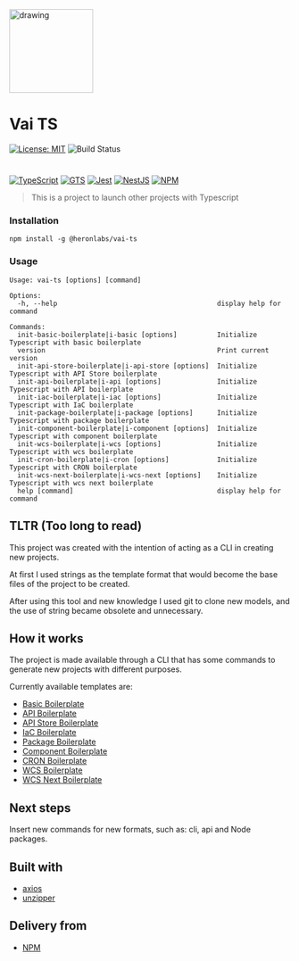 <img src="https://cdn.discordapp.com/attachments/983205521546956870/983205960568934470/unknown.png" alt="drawing" width="150"/>

# Vai TS

[![License: MIT](https://img.shields.io/badge/License-MIT-yellow.svg)](https://opensource.org/licenses/MIT)
![Build Status](https://github.com/heronlabs/vai-ts/actions/workflows/main.yml/badge.svg?branch=main)

#

[![TypeScript](https://img.shields.io/badge/typescript-%23007ACC.svg?style=for-the-badge&logo=typescript&logoColor=white)](https://www.typescriptlang.org)
[![GTS](https://img.shields.io/badge/GTS-4285F4?style=for-the-badge&logo=google&logoColor=white)](https://github.com/google/gts)
[![Jest](https://img.shields.io/badge/-jest-%23C21325?style=for-the-badge&logo=jest&logoColor=white)](https://github.com/facebook/jest)
[![NestJS](https://img.shields.io/badge/nestjs-%23E0234E.svg?style=for-the-badge&logo=nestjs&logoColor=white)](https://docs.nestjs.com/)
[![NPM](https://img.shields.io/npm/v/@heronlabs/vai-ts?style=for-the-badge)](https://www.npmjs.com/package/@heronlabs/vai-ts)

> This is a project to launch other projects with Typescript

### Installation

```
npm install -g @heronlabs/vai-ts
```

### Usage

```
Usage: vai-ts [options] [command]

Options:
  -h, --help                                        display help for command

Commands:
  init-basic-boilerplate|i-basic [options]          Initialize Typescript with basic boilerplate
  version                                           Print current version
  init-api-store-boilerplate|i-api-store [options]  Initialize Typescript with API Store boilerplate
  init-api-boilerplate|i-api [options]              Initialize Typescript with API boilerplate
  init-iac-boilerplate|i-iac [options]              Initialize Typescript with IaC boilerplate
  init-package-boilerplate|i-package [options]      Initialize Typescript with package boilerplate
  init-component-boilerplate|i-component [options]  Initialize Typescript with component boilerplate
  init-wcs-boilerplate|i-wcs [options]              Initialize Typescript with wcs boilerplate
  init-cron-boilerplate|i-cron [options]            Initialize Typescript with CRON boilerplate
  init-wcs-next-boilerplate|i-wcs-next [options]    Initialize Typescript with wcs next boilerplate
  help [command]                                    display help for command

```

## TLTR (Too long to read)

This project was created with the intention of acting as a CLI in creating new projects.

At first I used strings as the template format that would become the base files of the project to be created.

After using this tool and new knowledge I used git to clone new models, and the use of string became obsolete and unnecessary.

## How it works

The project is made available through a CLI that has some commands to generate new projects with different purposes.

Currently available templates are:

- [Basic Boilerplate](https://github.com/heronlabs/vai-ts-basic-boilerplate)
- [API Boilerplate](https://github.com/heronlabs/vai-ts-api-boilerplate)
- [API Store Boilerplate](https://github.com/heronlabs/vai-ts-api-store-boilerplate)
- [IaC Boilerplate](https://github.com/heronlabs/vai-ts-iac-boilerplate)
- [Package Boilerplate](https://github.com/heronlabs/vai-ts-package-boilerplate)
- [Component Boilerplate](https://github.com/heronlabs/vai-ts-component-boilerplate)
- [CRON Boilerplate](https://github.com/heronlabs/vai-ts-cron-boilerplate)
- [WCS Boilerplate](https://github.com/heronlabs/vai-ts-wcs-boilerplate)
- [WCS Next Boilerplate](https://github.com/heronlabs/vai-ts-wcs-next-boilerplate)

## Next steps

Insert new commands for new formats, such as: cli, api and Node packages.

## Built with

- [axios](https://github.com/axios)
- [unzipper](https://github.com/ZJONSSON/node-unzipper)

## Delivery from

- [NPM](https://www.npmjs.com/package/@heronlabs/vai-ts)
